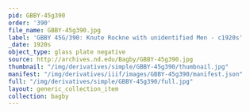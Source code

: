 ```yaml
---
pid: GBBY-45g390
order: '390'
file_name: GBBY-45g390.jpg
label: 'GBBY 45G/390: Knute Rockne with unidentified Men - c1920s'
_date: 1920s
object_type: glass plate negative
source: http://archives.nd.edu/Bagby/GBBY-45g390.jpg
thumbnail: "/img/derivatives/simple/GBBY-45g390/thumbnail.jpg"
manifest: "/img/derivatives/iiif/images/GBBY-45g390/manifest.json"
full: "/img/derivatives/simple/GBBY-45g390/full.jpg"
layout: generic_collection_item
collection: bagby
---
```

